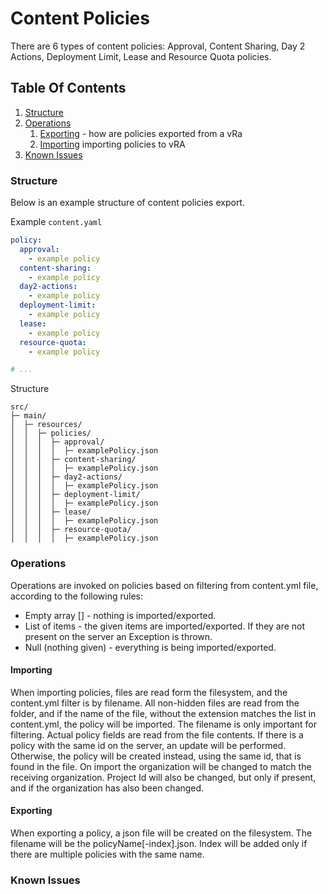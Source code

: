 # Content Policies
There are 6 types of content policies:
  Approval, Content Sharing, Day 2 Actions, Deployment Limit, Lease and Resource Quota policies.
## Table Of Contents
1. [Structure](#structure)
2. [Operations](#operations)
   1. [Exporting](#exporting) - how are policies exported from a vRa
   2. [Importing](#importing) importing policies to vRA
3. [Known Issues](#known-issues)

### Structure
Below is an example structure of content policies export.

Example `content.yaml`
```yaml
policy:
  approval:
    - example policy
  content-sharing:
    - example policy
  day2-actions:
    - example policy
  deployment-limit:
    - example policy
  lease:
    - example policy
  resource-quota: 
    - example policy

# ...
```

Structure
```ascii
src/
├─ main/
│  ├─ resources/
│  │  ├─ policies/
│  │  │  ├─ approval/
│  │  │  │  ├─ examplePolicy.json
│  │  │  ├─ content-sharing/
│  │  │  │  ├─ examplePolicy.json
│  │  │  ├─ day2-actions/
│  │  │  │  ├─ examplePolicy.json
│  │  │  ├─ deployment-limit/
│  │  │  │  ├─ examplePolicy.json
│  │  │  ├─ lease/
│  │  │  │  ├─ examplePolicy.json
│  │  │  ├─ resource-quota/
│  │  │  │  ├─ examplePolicy.json
```
### Operations

Operations are invoked on policies based on filtering from content.yml file, according to the following rules:

- Empty array [] - nothing is imported/exported.
- List of items - the given items are imported/exported. If they are not present on the server an Exception is thrown.  
- Null (nothing given) - everything is being imported/exported.


#### Importing
When importing policies, files are read form the filesystem, and the content.yml filter is by filename. All non-hidden files are read from the folder, and if the name of the file, without the extension matches the list in content.yml, the policy will be imported.
The filename is only important for filtering. Actual policy fields are read from the file contents.
If there is a policy with the same id on the server, an update will be performed. Otherwise, the policy will be created instead, using the same id, that is found in the file.
On import the organization will be changed to match the receiving organization.
Project Id will also be changed, but only if present, and if the organization has also been changed.

#### Exporting
When exporting a policy, a json file will be created on the filesystem. The filename will be the policyName[-index].json.
Index will be added only if there are multiple policies with the same name.
### Known Issues

